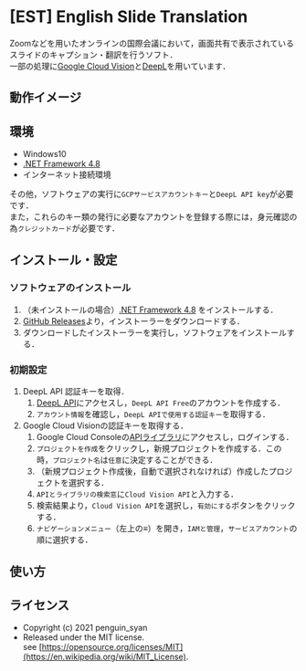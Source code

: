 # [EST] English Slide Translation
Zoomなどを用いたオンラインの国際会議において，画面共有で表示されているスライドのキャプション・翻訳を行うソフト．  
一部の処理に[Google Cloud Vision](https://cloud.google.com/vision/)と[DeepL](https://www.deepl.com/)を用いています．

## 動作イメージ

## 環境
* Windows10
* [.NET Framework 4.8](https://dotnet.microsoft.com/download/dotnet-framework/net48)
* インターネット接続環境

その他，ソフトウェアの実行に`GCPサービスアカウントキー`と`DeepL API key`が必要です．  
また，これらのキー類の発行に必要なアカウントを登録する際には，身元確認の為`クレジットカード`が必要です．

## インストール・設定
### ソフトウェアのインストール
1. （未インストールの場合）[.NET Framework 4.8](https://dotnet.microsoft.com/download/dotnet-framework/net48) をインストールする．
1. [GitHub Releases](https://github.com/penguin-syan/English_slide_translation/releases)より，インストーラーをダウンロードする．
1. ダウンロードしたインストーラーを実行し，ソフトウェアをインストールする．

### 初期設定
1. DeepL API 認証キーを取得．
   1. [DeepL API](https://www.deepl.com/pro-api)にアクセスし，`DeepL API Free`のアカウントを作成する．
   1. `アカウント情報`を確認し，`DeepL APIで使用する認証キー`を取得する．
1. Google Cloud Visionの認証キーを取得する．
   1. Google Cloud Consoleの[APIライブラリ](https://console.cloud.google.com/project/_/apis/library)にアクセスし，ログインする．
   1. `プロジェクトを作成`をクリックし，新規プロジェクトを作成する．この時，`プロジェクト名`は`任意`に決定することができる．
   1. （新規プロジェクト作成後，自動で選択されなければ）作成したプロジェクトを選択する．
   1. `APIとライブラリの検索窓`に`Cloud Vision API`と入力する．
   1. 検索結果より，`Cloud Vision API`を選択し，`有効にする`ボタンをクリックする．
   1. `ナビゲーションメニュー`（左上の≡）を開き，`IAMと管理`，`サービスアカウント`の順に選択する．

## 使い方

## ライセンス
* Copyright (c) 2021 penguin_syan  
* Released under the MIT license.  
see [https://opensource.org/licenses/MIT](https://en.wikipedia.org/wiki/MIT_License).
